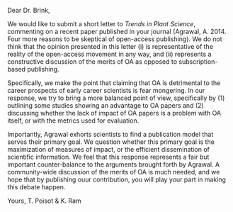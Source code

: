 Dear Dr. Brink,

We would like to submit a short letter to *Trends in Plant Science*, commenting
on a recent paper published in your journal (Agrawal, A. 2014. Four more
reasons to be skeptical of open-access publishing). We do not think that
the opinion presented in this letter (i) is representative of the reality
of the open-access movement in any way, and (ii) represents a constructive
discussion of the merits of OA as opposed to subscription-based publishing.

Specifically, we make the point that claiming that OA is detrimental to
the career prospects of early career scientists is fear mongering. In our
response, we try to bring a more balanced point of view, specifically by (1)
outlining some studies showing an advantage to OA papers and (2) discussing
whether the lack of impact of OA papers is a problem with OA itself, or with
the metrics used for evaluation.

Importantly, Agrawal exhorts scientists to find a publication model that
serves their primary goal. We question whether this primary goal is the
maximization of measures of impact, or the efficient dissemination of
scientific information. We feel that this response represents a fair but
important counter-balance to the arguments brought forth by Agrawal. A
community-wide discussion of the merits of OA is much needed, and we hope
that by publishing ouur contribution, you will play your part in making this
debate happen.

Yours,
T. Poisot & K. Ram
